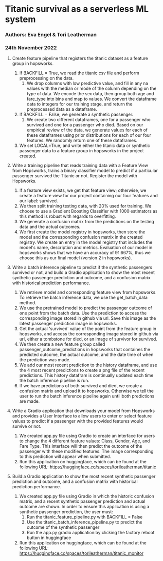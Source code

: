 # Titanic survival as a serverless ML system
### Authors: Eva Engel & Tori Leatherman
### 24th November 2022

1. Create feature pipeline that registers the titanic dataset as a feature group in hopsworks.
	1. If BACKFILL = True, we read the titanic csv file and perform preprocessing on the data.
		1. We drop columns with low predictive value, and fill in any na values with the median or mode of the column depending on the type of data. We encode the sex data, then group both age and fare_type into bins and map to values. We convert the dataframe data to integers for our training stage, and return the preprocessed data as a dataframe.
	2. If BACKFILL = False, we generate a synthetic passenger.
		1. We create two different dataframes, one for a passenger who survived and one for a passenger who died. Based on our empirical review of the data, we generate values for each of these dataframes using prior distributions for each of our four features. We randomly return one of these dataframes.
	3. We set LOCAL=True, and write either the titanic data or synthetic passenger data to a feature group in hopsworks in the project created.

2. Write a training pipeline that reads training data with a Feature View from Hopsworks, trains a binary classifier model to predict if a particular passenger survived the Titanic or not. Register the model with Hopsworks.
	1. If a feature view exists, we get that feature view; otherwise, we create a feature view for our project containing our four features and our label: survived.
	2. We then split training testing data, with 20% used for training. We choose to use a Gradient Boosting Classifier with 1000 estimators as this method is robust with regards to overfitting. 
	3. We generate a confusion matrix from the predictions on the testing data and the actual outcomes. 
	4. We first create the model registry in hopsworks, then store the model and the corresponding confusion matrix in the created registry. We create an entry in the model registry that includes the model's name, description and metrics. Evaluation of our model in hopsworks shows that we have an accuracy of 91.667%, thus we choose this as our final model (version 2 in hopsworks).
  
3. Write a batch inference pipeline to predict if the synthetic passengers survived or not, and build a Gradio application to show the most recent synthetic passenger prediction and outcome, and a confusion matrix with historical prediction performance.
	1. We retrieve model and corresponding feature view from hopsworks. To retrieve the batch inference data, we use the get_batch_data method.
	2. We use the pretrained model to predict the passenger outcome of one point from the batch data. Use the prediction to access the corresponding image stored in github via url. Save this image as the latest passenger prediction image in hopsworks.
	3. Get the actual 'survived' value of the point from the feature group in hopsworks, and access the corresponding image stored in github via url, either a tombstone for died, or an image of survivor for survived.
	4. We then create a new feature group called passenger_outcome_predictions in hopsworks that containes the predicted outcome, the actual outcome, and the date time of when the prediction was made.
	5. We add our most recent prediction to the history dataframe, and use the 4 most recent predictions to create a png file of the recent predictions. This history datafram is continually updated each time the batch inference pipeline is run.
	6. If we have predictions of both survived and died, we create a confusion matrix and upload it to hopsworks. Otherwise we tell the user to run the batch inference pipeline again until both predictions are made.
  
4. Write a Gradio application that downloads your model from Hopsworks and provides a User Interface to allow users to enter or select feature values to predict if a passenger with the provided features would survive or not.
	1. We created app.py file using Gradio to create an interface for users to change the 4 different feature values: Class, Gender, Age, and Fare Type. This interface will then predict the outcome of the passenger with these modified features. The image corresponding to this prediction will appear when submitted.
	2. Run this application on huggingface, which can be found at the following URL: https://huggingface.co/spaces/torileatherman/titanic

5. Build a Gradio application to show the most recent synthetic passenger prediction and outcome, and a confusion matrix with historical prediction performance.
	1. We created app.py file using Gradio in which the historic confusion matrix, and a recent synthetic passenger prediction and actual outcome are shown. In order to ensure this application is using a synthetic passenger prediction, the user must:
        1. Run the titanic_feature_pipeline.py with BACKFILL = False
        2. Use the titanic_batch_inference_pipeline.py to predict the outcome of the synthetic passenger
        3. Run the app.py gradio application by clicking the factory reboot button in huggingface
	2. Run this application on huggingface, which can be found at the following URL: https://huggingface.co/spaces/torileatherman/titanic_monitor
